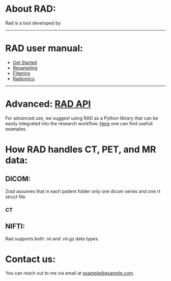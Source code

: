 # About RAD:

Rad is a tool developed by

---
# RAD user manual:
- [Get Started](get_started.md)
- [Resampling](resampling.md)
- [Filtering](filtering.md)
- [Radiomics](radiomics.md)
---
# Advanced: [RAD API](api.md)

For advanced use, we suggest using RAD as a Python library that can be easily integrated into the research workflow.
[Here](api.md) one can find usefull examples.


# How RAD handles CT, PET, and MR data:
## DICOM:
Zrad assumes that in each patient folder only one dicom series and one rt struct file.
### CT
## NIFTI:
Rad supports both .nii and .nii.gz data types.
 

# Contact us:

You can reach out to me via email at [example@example.com](mailto:example@example.com).

